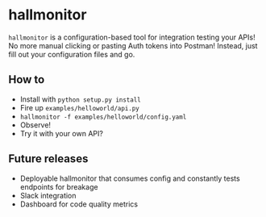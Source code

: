 # hallmonitor

`hallmonitor` is a configuration-based tool for integration testing your APIs! No more manual clicking or pasting Auth tokens into Postman! Instead, just fill out your configuration files and go.

## How to
- Install with `python setup.py install`
- Fire up `examples/helloworld/api.py`
- `hallmonitor -f examples/helloworld/config.yaml`
- Observe!
- Try it with your own API?

## Future releases
- Deployable hallmonitor that consumes config and constantly tests endpoints for breakage
- Slack integration
- Dashboard for code quality metrics
